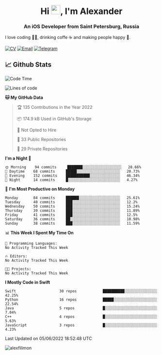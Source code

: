 <h1 align="center">Hi <img src="https://raw.githubusercontent.com/MartinHeinz/MartinHeinz/master/wave.gif" width="30px">, I'm Alexander</h1>
<h3 align="center">An iOS Developer from Saint Petersburg, Russia</h3>

I love coding 👨‍💻, drinking coffe ☕️ and making people happy 🎊.

[![CV](https://img.shields.io/badge/CV-Александр%20Филимонов-14b420)](http://alexfilimon.github.io/)
[![Email](https://img.shields.io/badge/Email-as.filimonov@mail.ru-f39f37)](mailto:as.filimonov@mail.ru)
[![Telegram](https://img.shields.io/badge/Telegram-alexfilimon-1686b1)](https://t.me/alexfilimon)

## 📈 Github Stats

<!--START_SECTION:waka-->
![Code Time](http://img.shields.io/badge/Code%20Time-0%20secs-blue)

![Lines of code](https://img.shields.io/badge/From%20Hello%20World%20I%27ve%20Written-248%20Thousand%20lines%20of%20code-blue)

**🐱 My GitHub Data** 

> 🏆 135 Contributions in the Year 2022
 > 
> 📦 174.9 kB Used in GitHub's Storage 
 > 
> 🚫 Not Opted to Hire
 > 
> 📜 33 Public Repositories 
 > 
> 🔑 29 Private Repositories  
 > 
**I'm a Night 🦉** 

```text
🌞 Morning    94 commits     ███████░░░░░░░░░░░░░░░░░░   28.66% 
🌆 Daytime    68 commits     █████░░░░░░░░░░░░░░░░░░░░   20.73% 
🌃 Evening    152 commits    ███████████░░░░░░░░░░░░░░   46.34% 
🌙 Night      14 commits     █░░░░░░░░░░░░░░░░░░░░░░░░   4.27%

```
📅 **I'm Most Productive on Monday** 

```text
Monday       84 commits     ██████░░░░░░░░░░░░░░░░░░░   25.61% 
Tuesday      40 commits     ███░░░░░░░░░░░░░░░░░░░░░░   12.2% 
Wednesday    50 commits     ███░░░░░░░░░░░░░░░░░░░░░░   15.24% 
Thursday     39 commits     ███░░░░░░░░░░░░░░░░░░░░░░   11.89% 
Friday       41 commits     ███░░░░░░░░░░░░░░░░░░░░░░   12.5% 
Saturday     36 commits     ██░░░░░░░░░░░░░░░░░░░░░░░   10.98% 
Sunday       38 commits     ███░░░░░░░░░░░░░░░░░░░░░░   11.59%

```


📊 **This Week I Spent My Time On** 

```text
💬 Programming Languages: 
No Activity Tracked This Week

🔥 Editors: 
No Activity Tracked This Week

🐱‍💻 Projects: 
No Activity Tracked This Week

```

**I Mostly Code in Swift** 

```text
Swift                    30 repos            ██████████░░░░░░░░░░░░░░░   42.25% 
Python                   16 repos            █████░░░░░░░░░░░░░░░░░░░░   22.54% 
Java                     5 repos             █░░░░░░░░░░░░░░░░░░░░░░░░   7.04% 
C++                      4 repos             █░░░░░░░░░░░░░░░░░░░░░░░░   5.63% 
JavaScript               3 repos             █░░░░░░░░░░░░░░░░░░░░░░░░   4.23%

```



 Last Updated on 05/06/2022 18:52:48 UTC
<!--END_SECTION:waka-->

<img align="center" src="https://github-readme-stats.vercel.app/api?username=alexfilimon&show_icons=true" alt="alexfilimon" />
